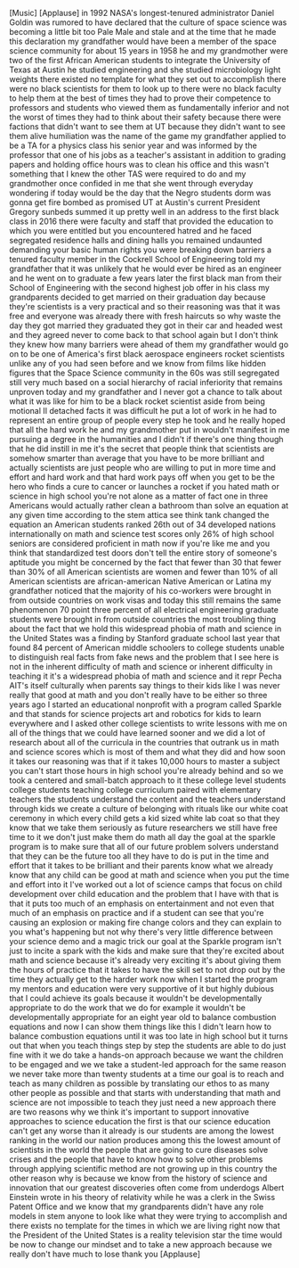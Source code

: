 
[Music]
[Applause]
in 1992 NASA&#39;s longest-tenured
administrator Daniel Goldin was rumored
to have declared that the culture of
space science was becoming a little bit
too Pale Male and stale and at the time
that he made this declaration my
grandfather would have been a member of
the space science community for about 15
years in 1958 he and my grandmother were
two of the first African American
students to integrate the University of
Texas at Austin he studied engineering
and she studied microbiology light
weights there existed no template for
what they set out to accomplish
there were no black scientists for them
to look up to there were no black
faculty to help them at the best of
times they had to prove their competence
to professors and students who viewed
them as fundamentally inferior and not
the worst of times they had to think
about their safety because there were
factions that didn&#39;t want to see them at
UT because they didn&#39;t want to see them
alive humiliation was the name of the
game my grandfather applied to be a TA
for a physics class his senior year and
was informed by the professor that one
of his jobs as a teacher&#39;s assistant in
addition to grading papers and holding
office hours was to clean his office and
this wasn&#39;t something that I knew the
other TAS were required to do and my
grandmother once confided in me that she
went through everyday wondering if today
would be the day that the Negro students
dorm was gonna get fire bombed as
promised UT at Austin&#39;s current
President Gregory sunbeds summed it up
pretty well in an address to the first
black class in 2016 there were faculty
and staff that provided the education to
which you were entitled but you
encountered hatred and he faced
segregated residence halls and dining
halls you remained undaunted demanding
your basic human rights you were
breaking down barriers a tenured faculty
member in the Cockrell School of
Engineering told my grandfather that it
was unlikely that he would ever be hired
as an engineer and he went on to
graduate a few years later the first
black man from their School of
Engineering with the second highest job
offer in his class
my grandparents decided to get married
on their graduation day because they&#39;re
scientists is a very practical and so
their reasoning was that it was free and
everyone was already there with fresh
haircuts so why waste the day they got
married they graduated they got in their
car and headed west and they agreed
never to come back to that school again
but I don&#39;t think they knew how many
barriers were ahead of them my
grandfather would go on to be one of
America&#39;s first black aerospace
engineers rocket scientists unlike any
of you had seen before and we know from
films like hidden figures that the Space
Science community in the 60s was still
segregated still very much based on a
social hierarchy of racial inferiority
that remains unproven today and my
grandfather and I never got a chance to
talk about what it was like for him to
be a black rocket scientist aside from
being motional II detached facts
it was difficult he put a lot of work in
he had to represent an entire group of
people every step he took and he really
hoped that all the hard work he and my
grandmother put in wouldn&#39;t manifest in
me pursuing a degree in the humanities
and I didn&#39;t if there&#39;s one thing though
that he did instill in me
it&#39;s the secret that people think that
scientists are somehow smarter than
average that you have to be more
brilliant and actually scientists are
just people who are willing to put in
more time and effort and hard work and
that hard work pays off when you get to
be the hero who finds a cure to cancer
or launches a rocket if you hated math
or science in high school you&#39;re not
alone as a matter of fact one in three
Americans would actually rather clean a
bathroom than solve an equation at any
given time according to the stem attica
see think tank changed the equation an
American students ranked 26th out of 34
developed nations internationally on
math and science test scores only 26% of
high school seniors are considered
proficient in math now if you&#39;re like me
and you think that standardized test
doors don&#39;t tell the entire story of
someone&#39;s aptitude you might be
concerned by the fact that fewer than 30
that fewer than 30% of all American
scientists are women and
fewer than 10% of all American
scientists are african-american Native
American or Latina my grandfather
noticed that the majority of his
co-workers were brought in from outside
countries on work visas and today this
still remains the same phenomenon 70
point three percent of all electrical
engineering graduate students were
brought in from outside countries the
most troubling thing about the fact that
we hold this widespread phobia of math
and science in the United States was a
finding by Stanford graduate school last
year that found 84 percent of American
middle schoolers to college students
unable to distinguish real facts from
fake news and the problem that I see
here is not in the inherent difficulty
of math and science or inherent
difficulty in teaching it it&#39;s a
widespread phobia of math and science
and it repr Pecha AIT&#39;s itself
culturally when parents say things to
their kids like I was never really that
good at math and you don&#39;t really have
to be either so three years ago I
started an educational nonprofit with a
program called Sparkle and that stands
for science projects art and robotics
for kids to learn everywhere and I asked
other college scientists to write
lessons with me on all of the things
that we could have learned sooner and we
did a lot of research about all of the
curricula in the countries that outrank
us in math and science scores which is
most of them and what they did and how
soon it takes our reasoning was that if
it takes 10,000 hours to master a
subject you can&#39;t start those hours in
high school you&#39;re already behind and so
we took a centered and small-batch
approach to it these college level
students college students teaching
college curriculum paired with
elementary teachers the students
understand the content and the teachers
understand through kids we create a
culture of belonging with rituals like
our white coat ceremony in which every
child gets a kid sized white lab coat so
that they know that we take them
seriously as future researchers we still
have free time to it we don&#39;t just make
them do math all day the goal at the
sparkle program is to make sure that all
of our future problem solvers understand
that they can be the future too all they
have to do is put in the time and effort
that it takes to be brilliant
and their parents know what we already
know that any child can be good at math
and science when you put the time and
effort into it I&#39;ve worked out a lot of
science camps that focus on child
development over child education and the
problem that I have with that is that it
puts too much of an emphasis on
entertainment and not even that much of
an emphasis on practice and if a student
can see that you&#39;re causing an explosion
or making fire change colors and they
can explain to you what&#39;s happening but
not why there&#39;s very little difference
between your science demo and a magic
trick our goal at the Sparkle program
isn&#39;t just to incite a spark with the
kids and make sure that they&#39;re excited
about math and science because it&#39;s
already very exciting it&#39;s about giving
them the hours of practice that it takes
to have the skill set to not drop out by
the time they actually get to the harder
work now when I started the program my
mentors and education were very
supportive of it but highly dubious that
I could achieve its goals because it
wouldn&#39;t be developmentally appropriate
to do the work that we do for example it
wouldn&#39;t be developmentally appropriate
for an eight year old to balance
combustion equations and now I can show
them things like this I didn&#39;t learn how
to balance combustion equations until it
was too late in high school but it turns
out that when you teach things step by
step the students are able to do just
fine with it
we do take a hands-on approach because
we want the children to be engaged and
we we take a student-led approach for
the same reason we never take more than
twenty students at a time our goal is to
reach and teach as many children as
possible by translating our ethos to as
many other people as possible and that
starts with understanding that math and
science are not impossible to teach they
just need a new approach
there are two reasons why we think it&#39;s
important to support innovative
approaches to science education the
first is that our science education
can&#39;t get any worse than it already is
our students are among the lowest
ranking in the world our nation produces
among this the lowest amount of
scientists in the world the people that
are going to cure diseases solve crises
and the people that have to know how to
solve other problems through applying
scientific method are not growing up in
this country the other reason why is
because we know from the history of
science and innovation that our greatest
discoveries often come from underdogs
Albert Einstein wrote in his theory of
relativity while he was a clerk in the
Swiss Patent Office and we know that my
grandparents didn&#39;t have any role models
in stem anyone to look like what they
were trying to accomplish and there
exists no template for the times in
which we are living right now that the
President of the United States is a
reality television star the time would
be now to change our mindset and to take
a new approach because we really don&#39;t
have much to lose thank you
[Applause]
